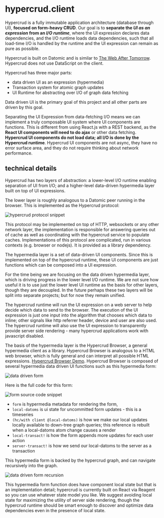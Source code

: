 # hypercrud.client

Hypercrud is a fully immutable application architecture (database through UI), **focused on form-heavy CRUD**. Our goal is to **separate the _UI as an expression_ from an _I/O runtime_**, where the UI expression declares data dependencies, and the I/O runtime loads data dependencies, such that all load-time I/O is handled by the runtime and the UI expression can remain as pure as possible.

Hypercrud is built on Datomic and is similar to [The Web After Tomorrow](http://tonsky.me/blog/the-web-after-tomorrow/). Hypercrud does not use DataScript on the client.

Hypercrud has three major parts:
 
- data driven UI as an expression (hypermedia)
- Transaction system for atomic graph updates
- UI Runtime for abstracting over I/O of graph data fetching
 
Data driven UI is the primary goal of this project and all other parts are driven by this goal.

Separating the UI Expression from data-fetching I/O means we can implement a truly composable UI system where UI components are functions. This is different from using React.js with a REST backend, as the **React UI components will need to do ajax** or other data fetching. **Hypercrud UI components do not load data; all I/O is done by the Hypercrud runtime**. Hypercrud UI components are not async, they have no error surface area, and they do not require thinking about network performance.

## technical details

Hypercrud has two layers of abstraction: a lower-level I/O runtime enabling separation of UI from I/O; and a higher-level data-driven hypermedia layer built on top of UI expressions.

The lower layer is roughly analogous to a Datomic peer running in the browser. This is implemented as the Hypercrud protocol:

![hypercrud protocol snippet](https://hypercrud-blog-assets.s3.amazonaws.com/2016-06-28/1467142296__731261949.png)

This protocol may be implemented on top of HTTP, websockets or any other network layer, the implementation is responsible for answering queries out of cache as well as coordinating with the hypercrud service to populate caches. Implementations of this protocol are complicated, run in various contexts (e.g. browser or nodejs). It is provided as a library dependency.

The hypermedia layer is a set of data-driven UI components. Since this is implemented on top of the hypercrud runtime, these UI components are just functions which can be composed into a UI expression.

For the time being we are focusing on the data driven hypermedia layer, which is driving progress in the lower level I/O runtime. We are not sure how useful it is to use just the lower level UI runtime as the basis for other layers, though they are decoupled. In the future perhaps these two layers will be split into separate projects; but for now they remain unified.

The hypercrud runtime will run the UI expression on a web server to help decide which data to send to the browser. The execution of the UI expression is just one input into the algorithm that chooses which data to inline; other signals like http referrer header, device and user are also used. The hypercrud runtime will also use the UI expression to transparently provide server side rendering - many hypercrud applications work with javascript disabled.

The basis of the hypermedia layer is the Hypercrud Browser, a general hypermedia client as a library. Hypercrud Browser is analogous to a HTML web browser, which is fully general and can interpret all possible HTML expressions. [Hypercrud Browser Demo](http://seattle.hypercrud.com/browser/). Hypercrud Browser is composed of several hypermedia data driven UI functions such as this hypermedia form:

![data driven form](https://hypercrud-blog-assets.s3.amazonaws.com/2016-06-28/1467142412__589627332.png)

Here is the full code for this form:

![form source code snippet](https://hypercrud-blog-assets.s3.amazonaws.com/2016-06-28/1467142553__850341949.png)

- `form` is hypermedia metadata for rendering the form, 
- `local-datoms` is ui state for uncommitted form updates - this is a timeseries
- `(hc/with client @local-datoms)` is how we make our local updates locally available to down-tree graph queries; this reference is rebuilt when a local-datoms atom change causes a render
- `local-transact!` is how the form appends more updates for each user action
- `server-transact!` is how we send our local-datoms to the server as a transaction

This hypermedia form is backed by the hypercrud graph, and can navigate recursively into the graph.

![data driven form recursion](https://hypercrud-blog-assets.s3.amazonaws.com/2016-06-28/1467138261__45682191.png)

This hypermedia form function does have component local state but that is an implementation detail; hypercrud is currently built on React via Reagent so you can use whatever state model you like. We suggest avoiding local state for maximizing the utility of server side rendering, though the hypercrud runtime should be smart enough to discover and optimize data dependencies even in the presence of local state.
